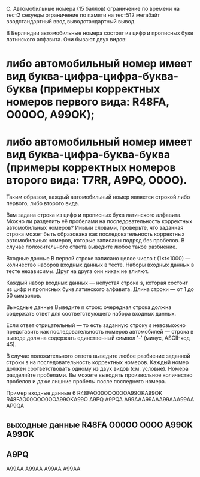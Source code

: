 ﻿C. Автомобильные номера (15 баллов)
ограничение по времени на тест2 секунды
ограничение по памяти на тест512 мегабайт
вводстандартный ввод
выводстандартный вывод

В Берляндии автомобильные номера состоят из цифр и прописных букв латинского алфавита. Они бывают двух видов:
# либо автомобильный номер имеет вид буква-цифра-цифра-буква-буква (примеры корректных номеров первого вида: R48FA, O00OO, A99OK);
# либо автомобильный номер имеет вид буква-цифра-буква-буква (примеры корректных номеров второго вида: T7RR, A9PQ, O0OO).

Таким образом, каждый автомобильный номер является строкой либо первого, либо второго вида.

Вам задана строка из цифр и прописных букв латинского алфавита. 
Можно ли разделить её пробелами на последовательность корректных автомобильных номеров? 
Иными словами, проверьте, что заданная строка может быть образована как последовательность корректных автомобильных номеров, которые записаны подряд без пробелов. 
В случае положительного ответа выведите любое такое разбиение.

Входные данные
В первой строке записано целое число t (1≤t≤1000) — количество наборов входных данных в тесте.
Наборы входных данных в тесте независимы. Друг на друга они никак не влияют.

Каждый набор входных данных — непустая строка s, которая состоит из цифр и прописных букв латинского алфавита. 
Длина строки — от 1 до 50 символов.

Выходные данные
Выведите n строк: очередная строка должна содержать ответ для соответствующего набора входных данных.

Если ответ отрицательный — то есть заданную строку s невозможно представить как последовательность номеров автомобилей — 
строка в выводе должна содержать единственный символ '-' (минус, ASCII-код 45).

В случае положительного ответа выведите любое разбиение заданной строки s на последовательность корректных номеров. 
Каждый номер должен соответствовать одному из двух видов (см. условие). Номера разделяйте пробелами. 
Вы можете выводить произвольное количество пробелов и даже лишние пробелы после последнего номера.

Пример
входные данные
6
R48FAO00OOO0OOA99OKA99OK
R48FAO00OOO0OOA99OKA99O
A9PQ
A9PQA
A99AAA99AAA99AAA99AA
AP9QA

выходные данные
R48FA O00OO O0OO A99OK A99OK
-
A9PQ
-
A99AA A99AA A99AA A99AA